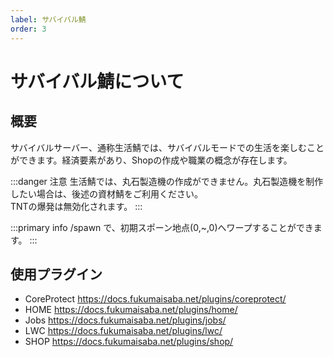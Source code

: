 ```yaml
---
label: サバイバル鯖
order: 3
---
```

# サバイバル鯖について

## 概要

サバイバルサーバー、通称生活鯖では、サバイバルモードでの生活を楽しむことができます。経済要素があり、Shopの作成や職業の概念が存在します。

:::danger 注意
生活鯖では、丸石製造機の作成ができません。丸石製造機を制作したい場合は、後述の資材鯖をご利用ください。<br>
TNTの爆発は無効化されます。
:::

:::primary info
/spawn で、初期スポーン地点(0,~,0)へワープすることができます。
:::

## 使用プラグイン

- CoreProtect
https://docs.fukumaisaba.net/plugins/coreprotect/
- HOME
https://docs.fukumaisaba.net/plugins/home/
- Jobs
https://docs.fukumaisaba.net/plugins/jobs/
- LWC
https://docs.fukumaisaba.net/plugins/lwc/
- SHOP
https://docs.fukumaisaba.net/plugins/shop/
